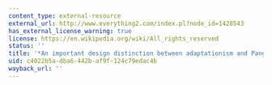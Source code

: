 ```yaml
---
content_type: external-resource
external_url: http://www.everything2.com/index.pl?node_id=1428543
has_external_license_warning: true
license: https://en.wikipedia.org/wiki/All_rights_reserved
status: ''
title: '*An important design distinction between adaptationism and Panglossianism*'
uid: c4022b5a-dba6-442b-af9f-124c79edac4b
wayback_url: ''
---
```

